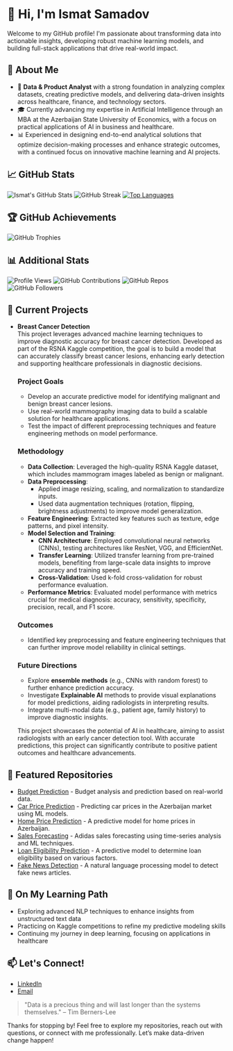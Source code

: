 # 👋 Hi, I'm Ismat Samadov

Welcome to my GitHub profile! I'm passionate about transforming data into actionable insights, developing robust machine learning models, and building full-stack applications that drive real-world impact.

## 🚀 About Me
- 💼 **Data & Product Analyst** with a strong foundation in analyzing complex datasets, creating predictive models, and delivering data-driven insights across healthcare, finance, and technology sectors.
- 🎓 Currently advancing my expertise in Artificial Intelligence through an MBA at the Azerbaijan State University of Economics, with a focus on practical applications of AI in business and healthcare.
- 📊 Experienced in designing end-to-end analytical solutions that optimize decision-making processes and enhance strategic outcomes, with a continued focus on innovative machine learning and AI projects.

## 📈 GitHub Stats
![Ismat's GitHub Stats](https://github-readme-stats.vercel.app/api?username=Ismat-Samadov&show_icons=true&theme=radical)
![GitHub Streak](https://github-readme-streak-stats.herokuapp.com/?user=Ismat-Samadov&theme=radical)
[![Top Languages](https://github-readme-stats.vercel.app/api/top-langs/?username=Ismat-Samadov&layout=compact&theme=radical)](https://github.com/anuraghazra/github-readme-stats)

## 🏆 GitHub Achievements
![GitHub Trophies](https://github-profile-trophy.vercel.app/?username=Ismat-Samadov&theme=radical&no-frame=true&margin-w=5)

## 📊 Additional Stats
![Profile Views](https://komarev.com/ghpvc/?username=Ismat-Samadov&color=blueviolet)
![GitHub Contributions](https://img.shields.io/badge/Contributions-100%2B-brightgreen)
![GitHub Repos](https://img.shields.io/badge/Repositories-30%2B-blue)
![GitHub Followers](https://img.shields.io/badge/Followers-500%2B-yellow)

## 🔬 Current Projects
- **Breast Cancer Detection**  
  This project leverages advanced machine learning techniques to improve diagnostic accuracy for breast cancer detection. Developed as part of the RSNA Kaggle competition, the goal is to build a model that can accurately classify breast cancer lesions, enhancing early detection and supporting healthcare professionals in diagnostic decisions.

  ### Project Goals
  - Develop an accurate predictive model for identifying malignant and benign breast cancer lesions.
  - Use real-world mammography imaging data to build a scalable solution for healthcare applications.
  - Test the impact of different preprocessing techniques and feature engineering methods on model performance.

  ### Methodology
  - **Data Collection**: Leveraged the high-quality RSNA Kaggle dataset, which includes mammogram images labeled as benign or malignant.
  - **Data Preprocessing**:
    - Applied image resizing, scaling, and normalization to standardize inputs.
    - Used data augmentation techniques (rotation, flipping, brightness adjustments) to improve model generalization.
  - **Feature Engineering**: Extracted key features such as texture, edge patterns, and pixel intensity.
  - **Model Selection and Training**:
    - **CNN Architecture**: Employed convolutional neural networks (CNNs), testing architectures like ResNet, VGG, and EfficientNet.
    - **Transfer Learning**: Utilized transfer learning from pre-trained models, benefiting from large-scale data insights to improve accuracy and training speed.
    - **Cross-Validation**: Used k-fold cross-validation for robust performance evaluation.
  - **Performance Metrics**: Evaluated model performance with metrics crucial for medical diagnosis: accuracy, sensitivity, specificity, precision, recall, and F1 score.

  ### Outcomes
  - Identified key preprocessing and feature engineering techniques that can further improve model reliability in clinical settings.

  ### Future Directions
  - Explore **ensemble methods** (e.g., CNNs with random forest) to further enhance prediction accuracy.
  - Investigate **Explainable AI** methods to provide visual explanations for model predictions, aiding radiologists in interpreting results.
  - Integrate multi-modal data (e.g., patient age, family history) to improve diagnostic insights.

  This project showcases the potential of AI in healthcare, aiming to assist radiologists with an early cancer detection tool. With accurate predictions, this project can significantly contribute to positive patient outcomes and healthcare advancements.

## 📂 Featured Repositories
- [Budget Prediction](https://github.com/Ismat-Samadov/Budget_Prediction) - Budget analysis and prediction based on real-world data.
- [Car Price Prediction](https://github.com/Ismat-Samadov/Car_Price_Prediction) - Predicting car prices in the Azerbaijan market using ML models.
- [Home Price Prediction](https://github.com/Ismat-Samadov/Home_Price_Prediciton) - A predictive model for home prices in Azerbaijan.
- [Sales Forecasting](https://github.com/Ismat-Samadov/Sales_Forecasting) - Adidas sales forecasting using time-series analysis and ML techniques.
- [Loan Eligibility Prediction](https://github.com/Ismat-Samadov/Loan_Eligiblity) - A predictive model to determine loan eligibility based on various factors.
- [Fake News Detection](https://github.com/Ismat-Samadov/Fake_News_Detection) - A natural language processing model to detect fake news articles.

## 🌱 On My Learning Path
- Exploring advanced NLP techniques to enhance insights from unstructured text data
- Practicing on Kaggle competitions to refine my predictive modeling skills
- Continuing my journey in deep learning, focusing on applications in healthcare

## 📫 Let's Connect!
- [LinkedIn](https://www.linkedin.com/in/ismatsamadov)
- [Email](mailto:ismetsemedov@gmail.com)

> "Data is a precious thing and will last longer than the systems themselves." – Tim Berners-Lee

Thanks for stopping by! Feel free to explore my repositories, reach out with questions, or connect with me professionally. Let’s make data-driven change happen!
